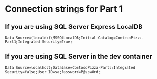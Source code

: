 # Connection strings for Part 1

## If you are using SQL Server Express LocalDB

```text
Data Source=(localdb)\MSSQLLocalDB;Initial Catalog=ContosoPizza-Part1;Integrated Security=True;
```

## If you are using SQL Server in the dev container

```text
Data Source=localhost;Database=ContosoPizza-Part1;Integrated Security=false;User ID=sa;Password=P@ssw0rd;
```
